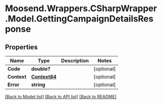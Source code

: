 # Moosend.Wrappers.CSharpWrapper.Model.GettingCampaignDetailsResponse
## Properties

Name | Type | Description | Notes
------------ | ------------- | ------------- | -------------
**Code** | **double?** |  | [optional] 
**Context** | [**Context84**](Context84.md) |  | [optional] 
**Error** | **string** |  | [optional] 

[[Back to Model list]](../README.md#documentation-for-models) [[Back to API list]](../README.md#documentation-for-api-endpoints) [[Back to README]](../README.md)

